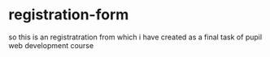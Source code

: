 # registration-form
so this is an registratration from which i have created as a final task of pupil web development course 
